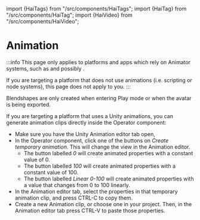 ﻿---
sidebar_position: 5
---
import {HaiTags} from "/src/components/HaiTags";
import {HaiTag} from "/src/components/HaiTag";
import {HaiVideo} from "/src/components/HaiVideo";

# Animation

:::info
This page only applies to platforms and apps which rely on Animator systems,
such as <HaiTag requiresVRChat={true} short={true} /> and possibly <HaiTag requiresChilloutVR={true} short={true} />.

If you are targeting a platform that does not use animations (i.e. scripting or node systems), this page does not apply to you.
:::

Blendshapes are only created when entering Play mode or when the avatar is being exported.

If you are targeting a platform that uses a Unity animations, you can generate animation clips directly inside the Operator component:
- Make sure you have the Unity Animation editor tab open,
- In the Operator component, click one of the buttons on *Create temporary animation*. This will change the view in the Animation editor.
  - The button labelled *0* will create animated properties with a constant value of 0.
  - The button labelled *100* will create animated properties with a constant value of 100.
  - The button labelled *Linear 0-100* will create animated properties with a value that changes from 0 to 100 linearly.
- In the Animation editor tab, select the properties in that temporary animation clip, and press CTRL-C to copy them.
- Create a new Animation clip, or choose one in your project. Then, in the Animation editor tab press CTRL-V to paste those properties. 

<HaiVideo src="./img/B1If1P3Kv6.mp4"></HaiVideo>
